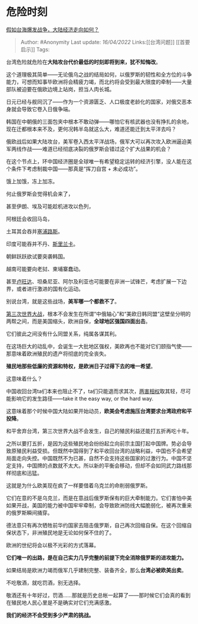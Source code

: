 # 危险时刻
[假如台海爆发战争，大陆经济走向如何？](https://www.zhihu.com/question/367079710/answer/2433842686)

> Author: #Anonymity 
> Last update: *16/04/2022* 
> Links:[[台湾问题]] [[首要启示]]
> Tags: 

台湾危险就危险在**大陆攻台代价最低的时刻即将到来，犹不知悔改**。

这个道理极其简单——无论俄乌之战的结局如何，以俄罗斯的韧性和全方位的斗争能力，可想而知事毕欧洲将会精疲力竭，而北约将会受到最大限度的牵制——大量部队被迫要在俄欧边境上站岗，担当人肉长城。

日元已经与舰同沉了——作为一个资源匮乏、人口极度老龄化的国家，对俄交恶本身就会导致它卷入日俄争端。

韩国在中朝俄的三面包夹中根本不敢动弹——哪怕它有核武器也没有挣扎的余地，现在迁都根本来不及，更何况韩半岛就这么大，难道还能迁到太平洋去吗？

俄欧战后如果大陆攻台，美军卷入西太平洋战场，俄军大可以再次攻入欧洲逼迫美军两线作战——难道已经彻底决裂的俄罗斯会错过这个扩大战果的机会？

在这个节点上，环中国经济圈是全球唯一有希望稳定运转的经济引擎，没人能在这个条件下考虑制裁中国——那真是“挥刀自宫 + 未必成功”。

饿上加饿，冻上加冻。

何止俄罗斯会觉得机会来了，

甚至伊朗、埃及可能趁机进攻以色列，

阿根廷会收回马岛，

土耳其会吞并[塞浦路斯](https://www.zhihu.com/search?q=%E5%A1%9E%E6%B5%A6%E8%B7%AF%E6%96%AF&search_source=Entity&hybrid_search_source=Entity&hybrid_search_extra=%7B%22sourceType%22%3A%22answer%22%2C%22sourceId%22%3A2433842686%7D)。

印度可能吞并不丹、[斯里兰卡](https://www.zhihu.com/search?q=%E6%96%AF%E9%87%8C%E5%85%B0%E5%8D%A1&search_source=Entity&hybrid_search_source=Entity&hybrid_search_extra=%7B%22sourceType%22%3A%22answer%22%2C%22sourceId%22%3A2433842686%7D)。

朝鲜跃跃欲试要突袭韩国。

越南可能要向老挝、柬埔寨蠢动。

甚至[卢旺达](https://www.zhihu.com/search?q=%E5%8D%A2%E6%97%BA%E8%BE%BE&search_source=Entity&hybrid_search_source=Entity&hybrid_search_extra=%7B%22sourceType%22%3A%22answer%22%2C%22sourceId%22%3A2433842686%7D)、坦桑尼亚、阿尔及利亚也可能要在非洲一试锋芒，考虑扩展一下边界，或者进行激进的国有化运动。

别说台湾，就是这些战场，**美军哪一个都救不了**。

[第三次世界大战](https://www.zhihu.com/search?q=%E7%AC%AC%E4%B8%89%E6%AC%A1%E4%B8%96%E7%95%8C%E5%A4%A7%E6%88%98&search_source=Entity&hybrid_search_source=Entity&hybrid_search_extra=%7B%22sourceType%22%3A%22answer%22%2C%22sourceId%22%3A2433842686%7D)，根本不会发生在所谓“中俄轴心”和“美欧日韩同盟”这壁垒分明的两帮之间，而是美国缩头，欧洲自保，**全球地区强国四面出击**。

它们彼此之间没有什么同盟关系，纯属各谋其利。

在这场巨大的动乱中，会诞生一大批地区强权，美欧再也不能对它们颐指气使——那意味着欧洲殖民的遗产将彻底的完全丧失。

**殖民地那些低廉的资源和特权，是欧洲日子过得下去的唯一希望**。

这意味着什么？

中国收回台湾ta们本来也阻止不了，ta们只能退而求其次，[两害相权](https://www.zhihu.com/search?q=%E4%B8%A4%E5%AE%B3%E7%9B%B8%E6%9D%83&search_source=Entity&hybrid_search_source=Entity&hybrid_search_extra=%7B%22sourceType%22%3A%22answer%22%2C%22sourceId%22%3A2433842686%7D)取其轻，尽可能影响它的发生路径——take it the easy way, or the hard way.

这意味着那个时候中国大陆如果开始动员，**欧美会考虑施压台湾要求台湾政府和平投降**。

和平舍弃台湾，第三次世界大战不会发生，自己的殖民利益还能打五折再吃十年。

之所以要打五折，是因为这些殖民地会纷纷起立向前宗主国打起中国牌。势必会导致原殖民利益受损。但既然中国得到了和平收回台湾的战略利益，中国也不会希望局面走向失控。中国既然不为已甚，自然不会支持这些国家的过激行为。中国不坚定支持，中国牌的点数就不太大。所以新的平衡会移动，但却不会如同武力路线那样彻底和迅猛。

这就是为什么欧美现在疯了一样要借着乌克兰的命削弱俄罗斯。

它们在意的不是乌克兰，而是在意战后俄罗斯保有的巨大牵制能力。它们害怕中美如果开战，美国的能力被中国牢牢牵制，会导致欧洲防线大幅脆弱化，被再次重来的俄罗斯瞬间捅穿。

德法意只有再次牺牲前华约国家去阻击俄罗斯，自己再次回缩自保。在这个回缩自保状态下，非洲殖民地是无论如何保不住的了。

欧洲的世纪将会以极不光彩的方式落幕。

**它们唯一的出路，是在自己实力几乎完整的前提下完全消除俄罗斯的进攻能力。**

如果结局是欧洲力竭而俄军几乎建制完整、装备齐全，那么**台湾必被欧美出卖**。

不吃敬酒，就吃罚酒，别无选择。

敬酒还有十年好过，罚酒……那就是历史总帐一起算了——那时候它们会真的看到在殖民地人民心里是不是确实对它们充满感激。

**我们的经济不会受到多少严肃的挑战。**